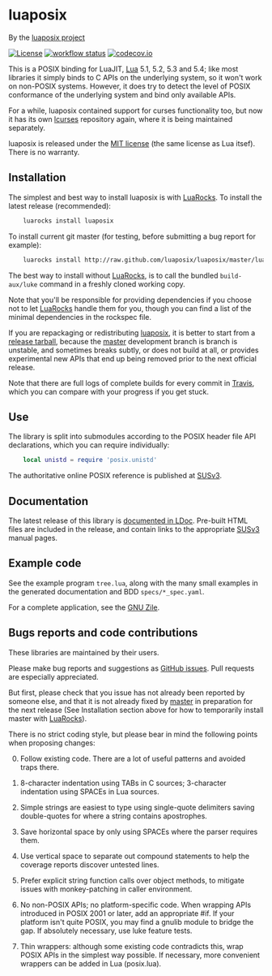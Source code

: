 luaposix
========

By the [luaposix project][github]

[![License](http://img.shields.io/:license-mit-blue.svg)](http://mit-license.org)
[![workflow status](https://github.com/luaposix/luaposix/actions/workflows/spec.yml/badge.svg?branch=master)](https://github.com/luaposix/luaposix/actions)
[![codecov.io](https://codecov.io/github/luaposix/luaposix/coverage.svg?branch=master)](https://codecov.io/github/luaposix/luaposix?branch=master)

This is a POSIX binding for LuaJIT, [Lua][] 5.1, 5.2, 5.3 and 5.4; like
most libraries it simply binds to C APIs on the underlying system, so it
won't work on non-POSIX systems. However, it does try to detect the
level of POSIX conformance of the underlying system and bind only
available APIs.

For a while, luaposix contained support for curses functionality too,
but now it has its own [lcurses][] repository again, where it is being
maintained separately.

luaposix is released under the [MIT license][mit] (the same license as
Lua itsef).  There is no warranty.

[github]: https://github.com/luaposix/luaposix "luaposix repository"
[lcurses]: https://github.com/lcurses/lcurses "lcurses repository"
[lua]: http://www.lua.org/ "The Lua Project"
[mit]: http://mit-license.org "MIT license"


Installation
------------

The simplest and best way to install luaposix is with [LuaRocks][]. To
install the latest release (recommended):

```bash
    luarocks install luaposix
```

To install current git master (for testing, before submitting a bug
report for example):

```bash
    luarocks install http://raw.github.com/luaposix/luaposix/master/luaposix-git-1.rockspec
```

The best way to install without [LuaRocks][], is to call the bundled
`build-aux/luke` command in a freshly cloned working copy.

Note that you'll be responsible for providing dependencies if you choose
not to let [LuaRocks][] handle them for you, though you can find a list
of the minimal dependencies in the rockspec file.

If you are repackaging or redistributing [luaposix][github], it is better
to start from a [release tarball][releases], because the [master][github]
development branch is branch is unstable, and sometimes breaks subtly, or
does not build at all, or provides experimental new APIs that end up
being removed prior to the next official release.

Note that there are full logs of complete builds for every commit in
[Travis][], which you can compare with your progress if you get stuck.

[luarocks]: http://www.luarocks.org "Lua package manager"
[releases]: http://github.com/luaposix/luaposix/releases
[travis]: http://travis-ci.org/luaposix/luaposix/builds


Use
---

The library is split into submodules according to the POSIX header file
API declarations, which you can require individually:

```lua
    local unistd = require 'posix.unistd'
```

The authoritative online POSIX reference is published at [SUSv3][].

[susv3]: http://www.opengroup.org/onlinepubs/007904875/toc.htm


Documentation
-------------

The latest release of this library is [documented in LDoc][github.io].
Pre-built HTML files are included in the release, and contain links to
the appropriate [SUSv3][] manual pages.

[github.io]: http://luaposix.github.io/luaposix


Example code
------------

See the example program `tree.lua`, along with the many small
examples in the generated documentation and BDD `specs/*_spec.yaml`.

For a complete application, see the [GNU Zile][].

[GNU Zile]: http://git.savannah.gnu.org/cgit/zile.git/log/?h=lua "A cut-down Emacs clone"


Bugs reports and code contributions
-----------------------------------

These libraries are maintained by their users.

Please make bug reports and suggestions as [GitHub issues][issues].
Pull requests are especially appreciated.

But first, please check that you issue has not already been reported by
someone else, and that it is not already fixed by [master][github] in
preparation for the next release (See Installation section above for how
to temporarily install master with [LuaRocks][]).

There is no strict coding style, but please bear in mind the following
points when proposing changes:

0. Follow existing code. There are a lot of useful patterns and
   avoided traps there.

1. 8-character indentation using TABs in C sources; 3-character
   indentation using SPACEs in Lua sources.

2. Simple strings are easiest to type using single-quote delimiters
   saving double-quotes for where a string contains apostrophes.

3. Save horizontal space by only using SPACEs where the parser requires
   them.

4. Use vertical space to separate out compound statements to help the
   coverage reports discover untested lines.

5. Prefer explicit string function calls over object methods, to mitigate
   issues with monkey-patching in caller environment. 

6. No non-POSIX APIs; no platform-specific code. When wrapping APIs
   introduced in POSIX 2001 or later, add an appropriate #if. If your
   platform isn't quite POSIX, you may find a gnulib module to bridge
   the gap. If absolutely necessary, use luke feature tests.

7. Thin wrappers: although some existing code contradicts this, wrap
   POSIX APIs in the simplest way possible. If necessary, more
   convenient wrappers can be added in Lua (posix.lua).

[issues]: http://github.com/luaposix/luaposix/issues
